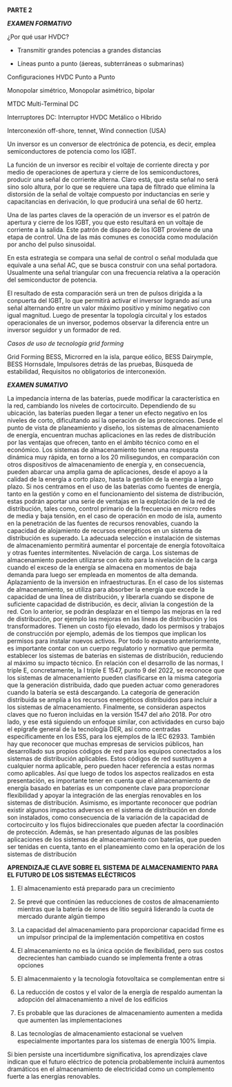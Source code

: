 **PARTE 2**

***EXAMEN FORMATIVO***

¿Por qué usar HVDC?

* Transmitir grandes potencias a grandes distancias

* Líneas punto a punto (áereas, subterráneas o submarinas)

Configuraciones HVDC Punto a Punto

Monopolar simétrico, Monopolar asimétrico, bipolar

MTDC Multi-Terminal DC

Interruptores DC: Interruptor HVDC Metálico o Híbrido

Interconexión off-shore, tennet, Wind connection (USA)

Un inversor es un conversor de electrónica de potencia, es decir, emplea semiconductores de potencia como los IGBT.

La función de un inversor es recibir el voltaje de corriente directa y por medio de operaciones de apertura y cierre de los semiconductores, producir una señal de corriente alterna. Claro está, que esta señal no será sino solo altura, por lo que se requiere una tapa de filtrado que elimina la distorsión de la señal de voltaje compuesto por inductancias en serie y capacitancias en derivación, lo que producirá una señal de 60 hertz.

Una de las partes claves de la operación de un inversor es el patrón de apertura y cierre de los IGBT, you que esto resultará en un voltaje de corriente a la salida. Este patrón de disparo de los IGBT proviene de una etapa de control. Una de las más comunes es conocida como modulación por ancho del pulso sinusoidal.

En esta estrategia se compara una señal de control o señal modulada que equivale a una señal AC, que se busca construir con una señal portadora. Usualmente una señal triangular con una frecuencia relativa a la operación del semiconductor de potencia.

El resultado de esta comparación será un tren de pulsos dirigida a la conpuerta del IGBT, lo que permitirá activar el inversor logrando así una señal alternando entre un valor máximo positivo y mínimo negativo con igual magnitud. Luego de presentar la topología circuital y los estados operacionales de un inversor, podemos observar la diferencia entre un inversor seguidor y un formador de red.

*Casos de uso de tecnología grid forming*

Grid Forming BESS, Microrred en la isla, parque eólico, BESS Dairymple, BESS Hornsdale, Impulsores detrás de las pruebas, Búsqueda de estabilidad, Requisitos no obligatorios de interconexión.

***EXAMEN SUMATIVO***

 La impedancia interna de las baterías, puede modificar la característica en la red, cambiando los niveles de cortocircuito. Dependiendo de su ubicación, las baterías pueden llegar a tener un efecto negativo en los niveles de corto, dificultando así la operación de las protecciones. Desde el punto de vista de planeamiento y diseño, los sistemas de almacenamiento de energía, encuentran muchas aplicaciones en las redes de distribución por las ventajas que ofrecen, tanto en el ámbito técnico como en el económico. Los sistemas de almacenamiento tienen una respuesta dinámica muy rápida, en torno a los 20 milisegundos, en comparación con otros dispositivos de almacenamiento de energía y, en consecuencia, pueden abarcar una amplia gama de aplicaciones, desde el apoyo a la calidad de la energía a corto plazo, hasta la gestión de la energía a largo plazo. Si nos centramos en el uso de las baterías como fuentes de energía, tanto en la gestión y como en el funcionamiento del sistema de distribución, estas podrán aportar una serie de ventajas en la explotación de la red de distribución, tales como, control primario de la frecuencia en micro redes de media y baja tensión, en el caso de operación en modo de isla, aumento en la penetración de las fuentes de recursos renovables, cuando la capacidad de alojamiento de recursos energéticos en un sistema de distribución es superado. La adecuada selección e instalación de sistemas de almacenamiento permitirá aumentar el porcentaje de energía fotovoltaica y otras fuentes intermitentes. Nivelación de carga. Los sistemas de almacenamiento pueden utilizarse con éxito para la nivelación de la carga cuando el exceso de la energía se almacena en momentos de baja demanda para luego ser empleada en momentos de alta demanda. Aplazamiento de la inversión en infraestructuras. En el caso de los sistemas de almacenamiento, se utiliza para absorber la energía que excede la capacidad de una línea de distribución, y liberarla cuando se dispone de suficiente capacidad de distribución, es decir, alivian la congestión de la red. Con lo anterior, se podrán desplazar en el tiempo las mejoras en la red de distribución, por ejemplo las mejoras en las líneas de distribución y los transformadores. Tienen un costo fijo elevado, dado los permisos y trabajos de construcción por ejemplo, además de los tiempos que implican los permisos para instalar nuevos activos. Por todo lo expuesto anteriormente, es importante contar con un cuerpo regulatorio y normativo que permita establecer los sistemas de baterías en sistemas de distribución, reduciendo al máximo su impacto técnico. En relación con el desarrollo de las normas, I triple E, concretamente, la I triple E 1547, punto 9 del 2022, se reconoce que los sistemas de almacenamiento pueden clasificarse en la misma categoría que la generación distribuida, dado que pueden actuar como generadores cuando la batería se está descargando. La categoría de generación distribuida se amplía a los recursos energéticos distribuidos para incluir a los sistemas de almacenamiento. Finalmente, se consideran aspectos claves que no fueron incluidas en la versión 1547 del año 2018. Por otro lado, y ese está siguiendo un enfoque similar, con actividades en curso bajo el epígrafe general de la tecnología DER, así como centradas específicamente en los ESS, para los ejemplos de la IEC 62933. También hay que reconocer que muchas empresas de servicios públicos, han desarrollado sus propios códigos de red para los equipos conectados a los sistemas de distribución aplicables. Estos códigos de red sustituyen a cualquier norma aplicable, pero pueden hacer referencia a estas normas como aplicables. Así que luego de todos los aspectos realizados en esta presentación, es importante tener en cuenta que el almacenamiento de energía basado en baterías es un componente clave para proporcionar flexibilidad y apoyar la integración de las energías renovables en los sistemas de distribución. Asimismo, es importante reconocer que podrían existir algunos impactos adversos en el sistema de distribución en donde son instalados, como consecuencia de la variación de la capacidad de cortocircuito y los flujos bidireccionales que pueden afectar la coordinación de protección. Además, se han presentado algunas de las posibles aplicaciones de los sistemas de almacenamiento con baterías, que pueden ser tenidas en cuenta, tanto en el planeamiento como en la operación de los sistemas de distribución

 **APRENDIZAJE CLAVE SOBRE EL SISTEMA DE ALMACENAMIENTO PARA EL FUTURO DE LOS SISTEMAS ELÉCTRICOS**

 1. El almacenamiento está preparado para un crecimiento


2. Se prevé que continúen las reducciones de costos de almacenamiento mientras que la batería de iones de litio seguirá liderando la cuota de mercado durante algún tiempo

3. La capacidad del almacenamiento para proporcionar capacidad firme es un impulsor principal de la implementación competitiva en costos

4. El almacenamiento no es la única opción de flexibilidad, pero sus costos decrecientes han cambiado cuando se implementa frente a otras opciones

5. El almacenmaiento y la tecnología fotovoltaica se complementan entre si

6. La reducción de costos y el valor de la energía de respaldo aumentan la adopción del almacenamiento a nivel de los edificios

7. Es probable que las duraciones de almacenamiento aumenten a medida que aumenten las implementaciones

8. Las tecnologías de almacenamiento estacional se vuelven especialmente importantes para los sistemas de energía 100% limpia.

Si bien persiste una incertidumbre significativa, los aprendizajes clave indican que el futuro eléctrico de potencia probablemente incluirá aumentos dramáticos en el almacenamiento de electricidad como un complemento fuerte a las energías renovables.